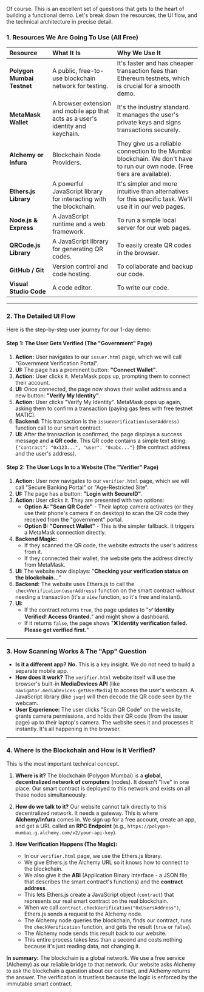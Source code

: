 Of course. This is an excellent set of questions that gets to the heart of building a functional demo. Let's break down the resources, the UI flow, and the technical architecture in precise detail.

### **1. Resources We Are Going To Use (All Free)**

| Resource | What It Is | Why We Use It |
| :--- | :--- | :--- |
| **Polygon Mumbai Testnet** | A public, free-to-use blockchain network for testing. | It's faster and has cheaper transaction fees than Ethereum testnets, which is crucial for a smooth demo. |
| **MetaMask Wallet** | A browser extension and mobile app that acts as a user's identity and keychain. | It's the industry standard. It manages the user's private keys and signs transactions securely. |
| **Alchemy or Infura** | Blockchain Node Providers. | They give us a reliable connection to the Mumbai blockchain. We don't have to run our own node. (Free tiers are available). |
| **Ethers.js Library** | A powerful JavaScript library for interacting with the blockchain. | It's simpler and more intuitive than alternatives for this specific task. We'll use it in our web pages. |
| **Node.js & Express** | A JavaScript runtime and a web framework. | To run a simple local server for our web pages. |
| **QRCode.js Library** | A JavaScript library for generating QR codes. | To easily create QR codes in the browser. |
| **GitHub / Git** | Version control and code hosting. | To collaborate and backup our code. |
| **Visual Studio Code** | A code editor. | To write our code. |

---

### **2. The Detailed UI Flow**

Here is the step-by-step user journey for our 1-day demo:

#### **Step 1: The User Gets Verified (The "Government" Page)**
1.  **Action:** User navigates to our `issuer.html` page, which we will call "Government Verification Portal".
2.  **UI:** The page has a prominent button: **"Connect Wallet"**.
3.  **Action:** User clicks it. MetaMask pops up, prompting them to connect their account.
4.  **UI:** Once connected, the page now shows their wallet address and a new button: **"Verify My Identity"**.
5.  **Action:** User clicks "Verify My Identity". MetaMask pops up again, asking them to confirm a transaction (paying gas fees with free testnet MATIC).
6.  **Backend:** This transaction is the `issueVerification(userAddress)` function call to our smart contract.
7.  **UI:** After the transaction is confirmed, the page displays a success message and **a QR code**. This QR code contains a simple text string: `{"contract": "0x123...", "user": "0xabc..."}` (the contract address and the user's address).

#### **Step 2: The User Logs In to a Website (The "Verifier" Page)**
1.  **Action:** User now navigates to our `verifier.html` page, which we will call "Secure Banking Portal" or "Age-Restricted Site".
2.  **UI:** The page has a button: **"Login with SecureID"**.
3.  **Action:** User clicks it. They are presented with two options:
    *   **Option A: "Scan QR Code"** - Their laptop camera activates (or they use their phone's camera if on desktop) to scan the QR code they received from the "government" portal.
    *   **Option B: "Connect Wallet"** - This is the simpler fallback. It triggers a MetaMask connection directly.
4.  **Backend Magic:**
    *   If they scanned the QR code, the website extracts the user's address from it.
    *   If they connected their wallet, the website gets the address directly from MetaMask.
5.  **UI:** The website now displays: "**Checking your verification status on the blockchain...**"
6.  **Backend:** The website uses Ethers.js to call the `checkVerification(userAddress)` function on the smart contract *without* needing a transaction (it's a `view` function, so it's free and instant).
7.  **UI:**
    *   If the contract returns `true`, the page updates to "**✅ Identity Verified! Access Granted.**" and might show a dashboard.
    *   If it returns `false`, the page shows "**❌ Identity verification failed. Please get verified first.**"

---

### **3. How Scanning Works & The "App" Question**

*   **Is it a different app?** **No.** This is a key insight. We do not need to build a separate mobile app.
*   **How does it work?** The `verifier.html` website itself will use the browser's built-in **MediaDevices API** (like `navigator.mediaDevices.getUserMedia`) to access the user's webcam. A JavaScript library (like `jsqr`) will then decode the QR code seen by the webcam.
*   **User Experience:** The user clicks "Scan QR Code" on the website, grants camera permissions, and holds their QR code (from the issuer page) up to their laptop's camera. The website sees it and processes it instantly. It's all happening in the browser.

---

### **4. Where is the Blockchain and How is it Verified?**

This is the most important technical concept.

1.  **Where is it?** The blockchain (Polygon Mumbai) is a **global, decentralized network of computers** (nodes). It doesn't "live" in one place. Our smart contract is deployed to this network and exists on all these nodes simultaneously.

2.  **How do we talk to it?** Our website cannot talk directly to this decentralized network. It needs a gateway. This is where **Alchemy/Infura** comes in. We sign up for a free account, create an app, and get a URL called an **RPC Endpoint** (e.g., `https://polygon-mumbai.g.alchemy.com/v2/your-api-key`).

3.  **How Verification Happens (The Magic):**
    *   In our `verifier.html` page, we use the Ethers.js library.
    *   We give Ethers.js the Alchemy URL so it knows how to connect to the blockchain.
    *   We also give it the **ABI** (Application Binary Interface - a JSON file that describes the smart contract's functions) and the **contract address**.
    *   This lets Ethers.js create a JavaScript object (`contract`) that represents our real smart contract on the real blockchain.
    *   When we call `contract.checkVerification("0xUsersAddress")`, Ethers.js sends a request to the Alchemy node.
    *   The Alchemy node queries the blockchain, finds our contract, runs the `checkVerification` function, and gets the result (`true` or `false`).
    *   The Alchemy node sends this result back to our website.
    *   This entire process takes less than a second and costs nothing because it's just reading data, not changing it.

**In summary:** The blockchain is a global network. We use a free service (Alchemy) as our reliable bridge to that network. Our website asks Alchemy to ask the blockchain a question about our contract, and Alchemy returns the answer. The verification is trustless because the logic is enforced by the immutable smart contract.
